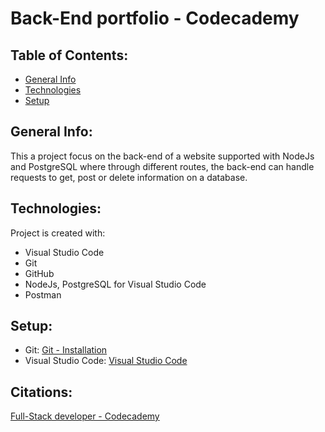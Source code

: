 # Back-End portfolio - Codecademy

## Table of Contents:

* [General Info](#general-info)
* [Technologies](#techonologies)
* [Setup](#setup)

## General Info:

This a project focus on the back-end of a website supported with NodeJs and PostgreSQL where through different routes, the back-end can handle requests to get, post or delete information on a database.

## Technologies:

Project is created with:
* Visual Studio Code
* Git
* GitHub
* NodeJs, PostgreSQL for Visual Studio Code
* Postman

## Setup:

* Git: [Git - Installation](https://git-scm.com/book/en/v2/Getting-Started-Installing-Git)
* Visual Studio Code: [Visual Studio Code](https://code.visualstudio.com)

## Citations:

[Full-Stack developer - Codecademy](https://www.codecademy.com/learn/paths/full-stack-engineer-career-path)

